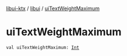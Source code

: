 [libui-ktx](../index.md) / [libui](index.md) / [uiTextWeightMaximum](./ui-text-weight-maximum.md)

# uiTextWeightMaximum

`val uiTextWeightMaximum: `[`Int`](https://kotlinlang.org/api/latest/jvm/stdlib/kotlin/-int/index.html)